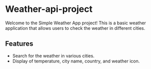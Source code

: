 # Weather-api-project
Welcome to the Simple Weather App project! This is a basic weather application that allows users to check the weather in different cities.

## Features

- Search for the weather in various cities.
- Display of temperature, city name, country, and weather icon.
